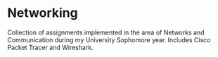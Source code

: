 # Networking
Collection of assignments implemented in the area of Networks and Communication during my University Sophomore year. Includes Cisco Packet Tracer and Wireshark.
